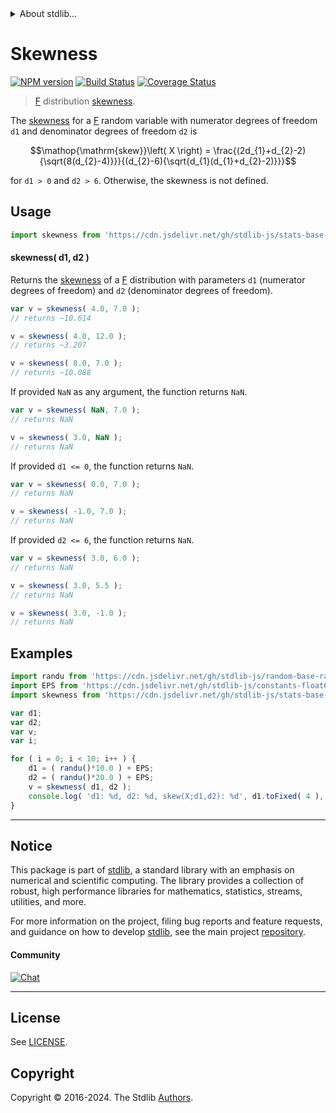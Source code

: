 <!--

@license Apache-2.0

Copyright (c) 2018 The Stdlib Authors.

Licensed under the Apache License, Version 2.0 (the "License");
you may not use this file except in compliance with the License.
You may obtain a copy of the License at

   http://www.apache.org/licenses/LICENSE-2.0

Unless required by applicable law or agreed to in writing, software
distributed under the License is distributed on an "AS IS" BASIS,
WITHOUT WARRANTIES OR CONDITIONS OF ANY KIND, either express or implied.
See the License for the specific language governing permissions and
limitations under the License.

-->


<details>
  <summary>
    About stdlib...
  </summary>
  <p>We believe in a future in which the web is a preferred environment for numerical computation. To help realize this future, we've built stdlib. stdlib is a standard library, with an emphasis on numerical and scientific computation, written in JavaScript (and C) for execution in browsers and in Node.js.</p>
  <p>The library is fully decomposable, being architected in such a way that you can swap out and mix and match APIs and functionality to cater to your exact preferences and use cases.</p>
  <p>When you use stdlib, you can be absolutely certain that you are using the most thorough, rigorous, well-written, studied, documented, tested, measured, and high-quality code out there.</p>
  <p>To join us in bringing numerical computing to the web, get started by checking us out on <a href="https://github.com/stdlib-js/stdlib">GitHub</a>, and please consider <a href="https://opencollective.com/stdlib">financially supporting stdlib</a>. We greatly appreciate your continued support!</p>
</details>

# Skewness

[![NPM version][npm-image]][npm-url] [![Build Status][test-image]][test-url] [![Coverage Status][coverage-image]][coverage-url] <!-- [![dependencies][dependencies-image]][dependencies-url] -->

> [F][f-distribution] distribution [skewness][skewness].

<!-- Section to include introductory text. Make sure to keep an empty line after the intro `section` element and another before the `/section` close. -->

<section class="intro">

The [skewness][skewness] for a [F][f-distribution] random variable with numerator degrees of freedom `d1` and denominator degrees of freedom `d2` is

<!-- <equation class="equation" label="eq:f_skewness" align="center" raw="\operatorname{skew}\left( X \right) =  \frac{(2d_{1}+d_{2}-2){\sqrt{8(d_{2}-4)}}}{(d_{2}-6){\sqrt{d_{1}(d_{1}+d_{2}-2)}}}" alt="Skewness for an F distribution."> -->

```math
\mathop{\mathrm{skew}}\left( X \right) =  \frac{(2d_{1}+d_{2}-2){\sqrt{8(d_{2}-4)}}}{(d_{2}-6){\sqrt{d_{1}(d_{1}+d_{2}-2)}}}
```

<!-- <div class="equation" align="center" data-raw-text="\operatorname{skew}\left( X \right) =  \frac{(2d_{1}+d_{2}-2){\sqrt{8(d_{2}-4)}}}{(d_{2}-6){\sqrt{d_{1}(d_{1}+d_{2}-2)}}}" data-equation="eq:f_skewness">
    <img src="https://cdn.jsdelivr.net/gh/stdlib-js/stdlib@51534079fef45e990850102147e8945fb023d1d0/lib/node_modules/@stdlib/stats/base/dists/f/skewness/docs/img/equation_f_skewness.svg" alt="Skewness for an F distribution.">
    <br>
</div> -->

<!-- </equation> -->

for `d1 > 0` and `d2 > 6`. Otherwise, the skewness is not defined.

</section>

<!-- /.intro -->

<!-- Package usage documentation. -->



<section class="usage">

## Usage

```javascript
import skewness from 'https://cdn.jsdelivr.net/gh/stdlib-js/stats-base-dists-f-skewness@deno/mod.js';
```

#### skewness( d1, d2 )

Returns the [skewness][skewness] of a [F][f-distribution] distribution with parameters `d1` (numerator degrees of freedom) and `d2` (denominator degrees of freedom).

```javascript
var v = skewness( 4.0, 7.0 );
// returns ~10.614

v = skewness( 4.0, 12.0 );
// returns ~3.207

v = skewness( 8.0, 7.0 );
// returns ~10.088
```

If provided `NaN` as any argument, the function returns `NaN`.

```javascript
var v = skewness( NaN, 7.0 );
// returns NaN

v = skewness( 3.0, NaN );
// returns NaN
```

If provided `d1 <= 0`, the function returns `NaN`.

```javascript
var v = skewness( 0.0, 7.0 );
// returns NaN

v = skewness( -1.0, 7.0 );
// returns NaN
```

If provided `d2 <= 6`, the function returns `NaN`.

```javascript
var v = skewness( 3.0, 6.0 );
// returns NaN

v = skewness( 3.0, 5.5 );
// returns NaN

v = skewness( 3.0, -1.0 );
// returns NaN
```

</section>

<!-- /.usage -->

<!-- Package usage notes. Make sure to keep an empty line after the `section` element and another before the `/section` close. -->

<section class="notes">

</section>

<!-- /.notes -->

<!-- Package usage examples. -->

<section class="examples">

## Examples

<!-- eslint no-undef: "error" -->

```javascript
import randu from 'https://cdn.jsdelivr.net/gh/stdlib-js/random-base-randu@deno/mod.js';
import EPS from 'https://cdn.jsdelivr.net/gh/stdlib-js/constants-float64-eps@deno/mod.js';
import skewness from 'https://cdn.jsdelivr.net/gh/stdlib-js/stats-base-dists-f-skewness@deno/mod.js';

var d1;
var d2;
var v;
var i;

for ( i = 0; i < 10; i++ ) {
    d1 = ( randu()*10.0 ) + EPS;
    d2 = ( randu()*20.0 ) + EPS;
    v = skewness( d1, d2 );
    console.log( 'd1: %d, d2: %d, skew(X;d1,d2): %d', d1.toFixed( 4 ), d2.toFixed( 4 ), v.toFixed( 4 ) );
}
```

</section>

<!-- /.examples -->

<!-- Section to include cited references. If references are included, add a horizontal rule *before* the section. Make sure to keep an empty line after the `section` element and another before the `/section` close. -->

<section class="references">

</section>

<!-- /.references -->

<!-- Section for related `stdlib` packages. Do not manually edit this section, as it is automatically populated. -->

<section class="related">

</section>

<!-- /.related -->

<!-- Section for all links. Make sure to keep an empty line after the `section` element and another before the `/section` close. -->


<section class="main-repo" >

* * *

## Notice

This package is part of [stdlib][stdlib], a standard library with an emphasis on numerical and scientific computing. The library provides a collection of robust, high performance libraries for mathematics, statistics, streams, utilities, and more.

For more information on the project, filing bug reports and feature requests, and guidance on how to develop [stdlib][stdlib], see the main project [repository][stdlib].

#### Community

[![Chat][chat-image]][chat-url]

---

## License

See [LICENSE][stdlib-license].


## Copyright

Copyright &copy; 2016-2024. The Stdlib [Authors][stdlib-authors].

</section>

<!-- /.stdlib -->

<!-- Section for all links. Make sure to keep an empty line after the `section` element and another before the `/section` close. -->

<section class="links">

[npm-image]: http://img.shields.io/npm/v/@stdlib/stats-base-dists-f-skewness.svg
[npm-url]: https://npmjs.org/package/@stdlib/stats-base-dists-f-skewness

[test-image]: https://github.com/stdlib-js/stats-base-dists-f-skewness/actions/workflows/test.yml/badge.svg?branch=v0.2.1
[test-url]: https://github.com/stdlib-js/stats-base-dists-f-skewness/actions/workflows/test.yml?query=branch:v0.2.1

[coverage-image]: https://img.shields.io/codecov/c/github/stdlib-js/stats-base-dists-f-skewness/main.svg
[coverage-url]: https://codecov.io/github/stdlib-js/stats-base-dists-f-skewness?branch=main

<!--

[dependencies-image]: https://img.shields.io/david/stdlib-js/stats-base-dists-f-skewness.svg
[dependencies-url]: https://david-dm.org/stdlib-js/stats-base-dists-f-skewness/main

-->

[chat-image]: https://img.shields.io/gitter/room/stdlib-js/stdlib.svg
[chat-url]: https://app.gitter.im/#/room/#stdlib-js_stdlib:gitter.im

[stdlib]: https://github.com/stdlib-js/stdlib

[stdlib-authors]: https://github.com/stdlib-js/stdlib/graphs/contributors

[umd]: https://github.com/umdjs/umd
[es-module]: https://developer.mozilla.org/en-US/docs/Web/JavaScript/Guide/Modules

[deno-url]: https://github.com/stdlib-js/stats-base-dists-f-skewness/tree/deno
[deno-readme]: https://github.com/stdlib-js/stats-base-dists-f-skewness/blob/deno/README.md
[umd-url]: https://github.com/stdlib-js/stats-base-dists-f-skewness/tree/umd
[umd-readme]: https://github.com/stdlib-js/stats-base-dists-f-skewness/blob/umd/README.md
[esm-url]: https://github.com/stdlib-js/stats-base-dists-f-skewness/tree/esm
[esm-readme]: https://github.com/stdlib-js/stats-base-dists-f-skewness/blob/esm/README.md
[branches-url]: https://github.com/stdlib-js/stats-base-dists-f-skewness/blob/main/branches.md

[stdlib-license]: https://raw.githubusercontent.com/stdlib-js/stats-base-dists-f-skewness/main/LICENSE

[f-distribution]: https://en.wikipedia.org/wiki/F_distribution

[skewness]: https://en.wikipedia.org/wiki/Skewness

</section>

<!-- /.links -->
